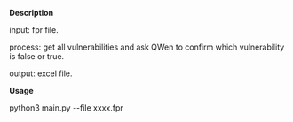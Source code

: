 **Description**  

input: fpr file.  


process: get all vulnerabilities and ask QWen to confirm which vulnerability is false or true.  


output: excel file.  


**Usage**  

python3 main.py --file xxxx.fpr
